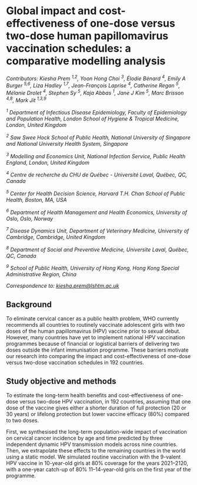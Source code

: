 # Global impact and cost-effectiveness of one-dose versus two-dose human papillomavirus vaccination schedules: a comparative modelling analysis

*Contributors: Kiesha Prem <sup>1,2</sup>, Yoon Hong Choi <sup>3</sup>, Élodie Bénard <sup>4</sup>, Emily A Burger <sup>5,6</sup>, Liza Hadley <sup>1,7</sup>, Jean-François Laprise <sup>4</sup>, Catherine Regan <sup>5</sup>, Mélanie Drolet <sup>4</sup>, Stephen Sy <sup>5</sup>, Kaja Abbas <sup>1</sup>, Jane J Kim <sup>5</sup>, Marc Brisson <sup>4,8</sup>, Mark Jit <sup>1,3,9</sup>*


  *<sup>1</sup> Department of Infectious Disease Epidemiology, Faculty of Epidemiology and Population Health, London School of Hygiene & Tropical Medicine, London, United Kingdom* 
  
  *<sup>2</sup> Saw Swee Hock School of Public Health, National University of Singapore and National University Health System, Singapore* 

  *<sup>3</sup> Modelling and Economics Unit, National Infection Service, Public Health England, London, United Kingdom* 

  *<sup>4</sup> Centre de recherche du CHU de Québec - Université Laval, Québec, QC, Canada*

  *<sup>5</sup> Center for Health Decision Science, Harvard T.H. Chan School of Public Health, Boston, MA, USA* 

  *<sup>6</sup> Department of Health Management and Health Economics, University of Oslo, Oslo, Norway* 

  *<sup>7</sup> Disease Dynamics Unit, Department of Veterinary Medicine, University of Cambridge, Cambridge, United Kingdom* 

  *<sup>8</sup> Department of Social and Preventive Medicine, Universite Laval, Québec, QC, Canada* 

  *<sup>9</sup> School of Public Health, University of Hong Kong, Hong Kong Special Administrative Region, China* 

  
  *Correspondence to: kiesha.prem@lshtm.ac.uk*

## Background
To eliminate cervical cancer as a public health problem, WHO currently recommends all countries to routinely vaccinate adolescent girls with two doses of the human papillomavirus (HPV) vaccine prior to sexual debut. However, many countries have yet to implement national HPV vaccination programmes because of financial or logistical barriers of delivering two doses outside the infant immunisation programme. These barriers motivate our research into comparing the impact and cost-effectiveness of one-dose versus two-dose vaccination schedules in 192 countries.

## Study objective and methods
To estimate the long-term health benefits and cost-effectiveness of one-dose versus two-dose HPV vaccination, in 192 countries, assuming that one dose of the vaccine gives either a shorter duration of full protection (20 or 30 years) or lifelong protection but lower vaccine efficacy (80%) compared to two doses. 

First, we synthesised the long-term population-wide impact of vaccination on cervical cancer incidence by age and time predicted by three independent dynamic HPV transmission models across nine countries. Then, we extrapolate these effects to the remaining countries in the world using a static model. We simulated routine vaccination with the 9-valent HPV vaccine in 10-year-old girls at 80% coverage for the years 2021–2120, with a one-year catch-up of 80% 11–14-year-old girls on the first year of the programme.
